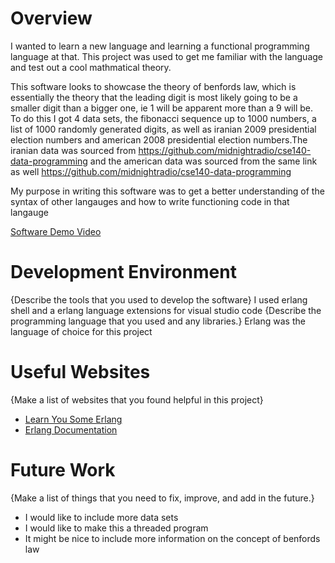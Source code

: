 # Overview

I wanted to learn a new language and learning a functional programming language at that. This project was used to get me familiar with the language and test out a cool mathmatical theory.


This software looks to showcase the theory of benfords law, which is essentially the theory that the leading digit is most likely going to be a smaller digit than a bigger one, ie 1 will be apparent more than a 9 will be. To do this I got 4 data sets, the fibonacci sequence up to 1000 numbers, a list of 1000 randomly generated digits, as well as iranian 2009 presidential election numbers and american 2008 presidential election numbers.The iranian data was sourced from https://github.com/midnightradio/cse140-data-programming and the american data was sourced from the same link as well  https://github.com/midnightradio/cse140-data-programming 


My purpose in writing this software was to get a better understanding of the syntax of other langauges and how to write functioning code in that langauge


[Software Demo Video](https://youtu.be/S_jCHH9kiPY)

# Development Environment

{Describe the tools that you used to develop the software}
I used erlang shell 
and a erlang language extensions for visual studio code
{Describe the programming language that you used and any libraries.}
Erlang was the language of choice for this project
# Useful Websites

{Make a list of websites that you found helpful in this project}
* [Learn You Some Erlang](https://learnyousomeerlang.com/contents)
* [Erlang Documentation](https://www.erlang.org/doc/reference_manual/users_guide.html)

# Future Work

{Make a list of things that you need to fix, improve, and add in the future.}
* I would like to include more data sets
* I would like to make this a threaded program
* It might be nice to include more information on the concept of benfords law